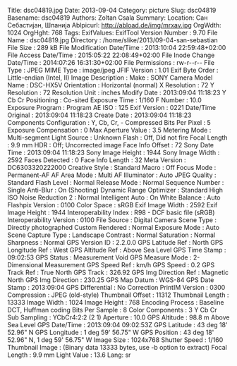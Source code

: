 Title: dsc04819.jpg
Date: 2013-09-04
Category: picture
Slug: dsc04819
Basename: dsc04819
Authors: Zoltan Csala
Summary:
Location: Сан Себастијан, Шпанија
Ablpicurl: http://abload.de/img/mrxav.jpg
OrgWdth: 1024
OrgHght: 768
Tags:
ExifValues: ExifTool Version Number : 9.70
            File Name : dsc04819.jpg
            Directory : /home/slike/2013/09-04-san-sebastian
            File Size : 289 kB
            File Modification Date/Time : 2013:10:04 22:59:48+02:00
            File Access Date/Time : 2015:05:22 22:08:49+02:00
            File Inode Change Date/Time : 2014:07:26 16:31:30+02:00
            File Permissions : rw-r--r--
            File Type : JPEG
            MIME Type : image/jpeg
            JFIF Version : 1.01
            Exif Byte Order : Little-endian (Intel, II)
            Image Description :
            Make : SONY
            Camera Model Name : DSC-HX5V
            Orientation : Horizontal (normal)
            X Resolution : 72
            Y Resolution : 72
            Resolution Unit : inches
            Modify Date : 2013:09:04 11:18:23
            Y Cb Cr Positioning : Co-sited
            Exposure Time : 1/160
            F Number : 10.0
            Exposure Program : Program AE
            ISO : 125
            Exif Version : 0221
            Date/Time Original : 2013:09:04 11:18:23
            Create Date : 2013:09:04 11:18:23
            Components Configuration : Y, Cb, Cr, -
            Compressed Bits Per Pixel : 5
            Exposure Compensation : 0
            Max Aperture Value : 3.5
            Metering Mode : Multi-segment
            Light Source : Unknown
            Flash : Off, Did not fire
            Focal Length : 9.9 mm
            HDR : Off; Uncorrected image
            Face Info Offset : 72
            Sony Date Time : 2013:09:04 11:18:23
            Sony Image Height : 1944
            Sony Image Width : 2592
            Faces Detected : 0
            Face Info Length : 32
            Meta Version : DC6303320222000
            Creative Style : Standard
            Macro : Off
            Focus Mode : Permanent-AF
            AF Area Mode : Multi
            AF Illuminator : Auto
            JPEG Quality : Standard
            Flash Level : Normal
            Release Mode : Normal
            Sequence Number : Single
            Anti-Blur : On (Shooting)
            Dynamic Range Optimizer : Standard
            High ISO Noise Reduction 2 : Normal
            Intelligent Auto : On
            White Balance : Auto
            Flashpix Version : 0100
            Color Space : sRGB
            Exif Image Width : 2592
            Exif Image Height : 1944
            Interoperability Index : R98 - DCF basic file (sRGB)
            Interoperability Version : 0100
            File Source : Digital Camera
            Scene Type : Directly photographed
            Custom Rendered : Normal
            Exposure Mode : Auto
            Scene Capture Type : Landscape
            Contrast : Normal
            Saturation : Normal
            Sharpness : Normal
            GPS Version ID : 2.2.0.0
            GPS Latitude Ref : North
            GPS Longitude Ref : West
            GPS Altitude Ref : Above Sea Level
            GPS Time Stamp : 09:02:53
            GPS Status : Measurement Void
            GPS Measure Mode : 2-Dimensional Measurement
            GPS Speed Ref : km/h
            GPS Speed : 0.2
            GPS Track Ref : True North
            GPS Track : 326.92
            GPS Img Direction Ref : Magnetic North
            GPS Img Direction : 230.25
            GPS Map Datum : WGS-84
            GPS Date Stamp : 2013:09:04
            GPS Differential : No Correction
            PrintIM Version : 0300
            Compression : JPEG (old-style)
            Thumbnail Offset : 11312
            Thumbnail Length : 13333
            Image Width : 1024
            Image Height : 768
            Encoding Process : Baseline DCT, Huffman coding
            Bits Per Sample : 8
            Color Components : 3
            Y Cb Cr Sub Sampling : YCbCr4:2:2 (2 1)
            Aperture : 10.0
            GPS Altitude : 98.8 m Above Sea Level
            GPS Date/Time : 2013:09:04 09:02:53Z
            GPS Latitude : 43 deg 18' 52.96" N
            GPS Longitude : 1 deg 59' 56.75" W
            GPS Position : 43 deg 18' 52.96" N, 1 deg 59' 56.75" W
            Image Size : 1024x768
            Shutter Speed : 1/160
            Thumbnail Image : (Binary data 13333 bytes, use -b option to extract)
            Focal Length : 9.9 mm
            Light Value : 13.6
Lang: sr

